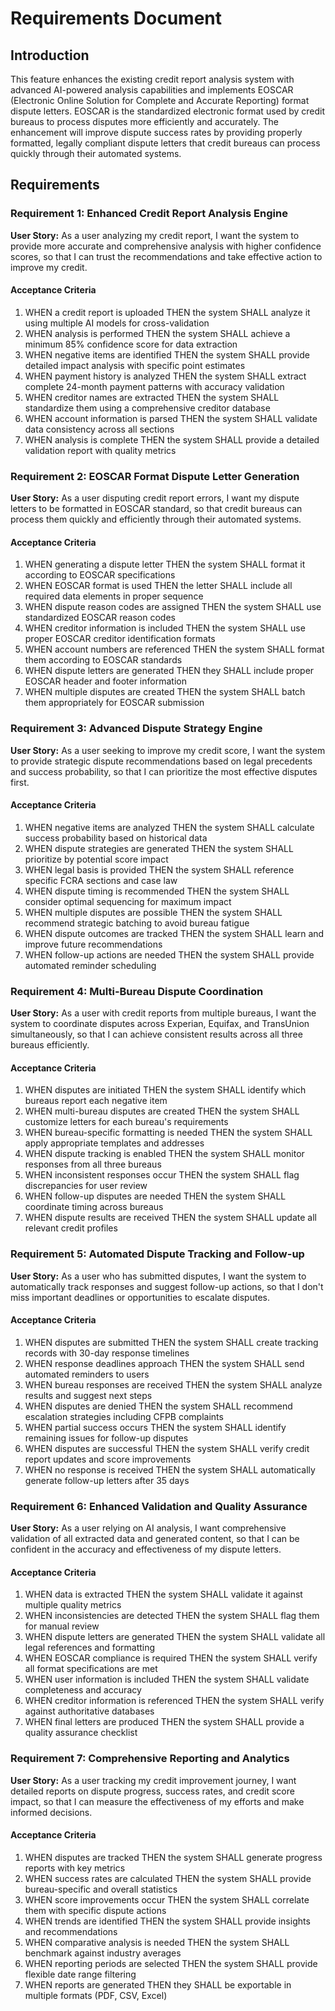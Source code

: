 # Requirements Document

## Introduction

This feature enhances the existing credit report analysis system with advanced AI-powered analysis capabilities and implements EOSCAR (Electronic Online Solution for Complete and Accurate Reporting) format dispute letters. EOSCAR is the standardized electronic format used by credit bureaus to process disputes more efficiently and accurately. The enhancement will improve dispute success rates by providing properly formatted, legally compliant dispute letters that credit bureaus can process quickly through their automated systems.

## Requirements

### Requirement 1: Enhanced Credit Report Analysis Engine

**User Story:** As a user analyzing my credit report, I want the system to provide more accurate and comprehensive analysis with higher confidence scores, so that I can trust the recommendations and take effective action to improve my credit.

#### Acceptance Criteria

1. WHEN a credit report is uploaded THEN the system SHALL analyze it using multiple AI models for cross-validation
2. WHEN analysis is performed THEN the system SHALL achieve a minimum 85% confidence score for data extraction
3. WHEN negative items are identified THEN the system SHALL provide detailed impact analysis with specific point estimates
4. WHEN payment history is analyzed THEN the system SHALL extract complete 24-month payment patterns with accuracy validation
5. WHEN creditor names are extracted THEN the system SHALL standardize them using a comprehensive creditor database
6. WHEN account information is parsed THEN the system SHALL validate data consistency across all sections
7. WHEN analysis is complete THEN the system SHALL provide a detailed validation report with quality metrics

### Requirement 2: EOSCAR Format Dispute Letter Generation

**User Story:** As a user disputing credit report errors, I want my dispute letters to be formatted in EOSCAR standard, so that credit bureaus can process them quickly and efficiently through their automated systems.

#### Acceptance Criteria

1. WHEN generating a dispute letter THEN the system SHALL format it according to EOSCAR specifications
2. WHEN EOSCAR format is used THEN the letter SHALL include all required data elements in proper sequence
3. WHEN dispute reason codes are assigned THEN the system SHALL use standardized EOSCAR reason codes
4. WHEN creditor information is included THEN the system SHALL use proper EOSCAR creditor identification formats
5. WHEN account numbers are referenced THEN the system SHALL format them according to EOSCAR standards
6. WHEN dispute letters are generated THEN they SHALL include proper EOSCAR header and footer information
7. WHEN multiple disputes are created THEN the system SHALL batch them appropriately for EOSCAR submission

### Requirement 3: Advanced Dispute Strategy Engine

**User Story:** As a user seeking to improve my credit score, I want the system to provide strategic dispute recommendations based on legal precedents and success probability, so that I can prioritize the most effective disputes first.

#### Acceptance Criteria

1. WHEN negative items are analyzed THEN the system SHALL calculate success probability based on historical data
2. WHEN dispute strategies are generated THEN the system SHALL prioritize by potential score impact
3. WHEN legal basis is provided THEN the system SHALL reference specific FCRA sections and case law
4. WHEN dispute timing is recommended THEN the system SHALL consider optimal sequencing for maximum impact
5. WHEN multiple disputes are possible THEN the system SHALL recommend strategic batching to avoid bureau fatigue
6. WHEN dispute outcomes are tracked THEN the system SHALL learn and improve future recommendations
7. WHEN follow-up actions are needed THEN the system SHALL provide automated reminder scheduling

### Requirement 4: Multi-Bureau Dispute Coordination

**User Story:** As a user with credit reports from multiple bureaus, I want the system to coordinate disputes across Experian, Equifax, and TransUnion simultaneously, so that I can achieve consistent results across all three bureaus efficiently.

#### Acceptance Criteria

1. WHEN disputes are initiated THEN the system SHALL identify which bureaus report each negative item
2. WHEN multi-bureau disputes are created THEN the system SHALL customize letters for each bureau's requirements
3. WHEN bureau-specific formatting is needed THEN the system SHALL apply appropriate templates and addresses
4. WHEN dispute tracking is enabled THEN the system SHALL monitor responses from all three bureaus
5. WHEN inconsistent responses occur THEN the system SHALL flag discrepancies for user review
6. WHEN follow-up disputes are needed THEN the system SHALL coordinate timing across bureaus
7. WHEN dispute results are received THEN the system SHALL update all relevant credit profiles

### Requirement 5: Automated Dispute Tracking and Follow-up

**User Story:** As a user who has submitted disputes, I want the system to automatically track responses and suggest follow-up actions, so that I don't miss important deadlines or opportunities to escalate disputes.

#### Acceptance Criteria

1. WHEN disputes are submitted THEN the system SHALL create tracking records with 30-day response timelines
2. WHEN response deadlines approach THEN the system SHALL send automated reminders to users
3. WHEN bureau responses are received THEN the system SHALL analyze results and suggest next steps
4. WHEN disputes are denied THEN the system SHALL recommend escalation strategies including CFPB complaints
5. WHEN partial success occurs THEN the system SHALL identify remaining issues for follow-up disputes
6. WHEN disputes are successful THEN the system SHALL verify credit report updates and score improvements
7. WHEN no response is received THEN the system SHALL automatically generate follow-up letters after 35 days

### Requirement 6: Enhanced Validation and Quality Assurance

**User Story:** As a user relying on AI analysis, I want comprehensive validation of all extracted data and generated content, so that I can be confident in the accuracy and effectiveness of my dispute letters.

#### Acceptance Criteria

1. WHEN data is extracted THEN the system SHALL validate it against multiple quality metrics
2. WHEN inconsistencies are detected THEN the system SHALL flag them for manual review
3. WHEN dispute letters are generated THEN the system SHALL validate all legal references and formatting
4. WHEN EOSCAR compliance is required THEN the system SHALL verify all format specifications are met
5. WHEN user information is included THEN the system SHALL validate completeness and accuracy
6. WHEN creditor information is referenced THEN the system SHALL verify against authoritative databases
7. WHEN final letters are produced THEN the system SHALL provide a quality assurance checklist

### Requirement 7: Comprehensive Reporting and Analytics

**User Story:** As a user tracking my credit improvement journey, I want detailed reports on dispute progress, success rates, and credit score impact, so that I can measure the effectiveness of my efforts and make informed decisions.

#### Acceptance Criteria

1. WHEN disputes are tracked THEN the system SHALL generate progress reports with key metrics
2. WHEN success rates are calculated THEN the system SHALL provide bureau-specific and overall statistics
3. WHEN score improvements occur THEN the system SHALL correlate them with specific dispute actions
4. WHEN trends are identified THEN the system SHALL provide insights and recommendations
5. WHEN comparative analysis is needed THEN the system SHALL benchmark against industry averages
6. WHEN reporting periods are selected THEN the system SHALL provide flexible date range filtering
7. WHEN reports are generated THEN they SHALL be exportable in multiple formats (PDF, CSV, Excel)